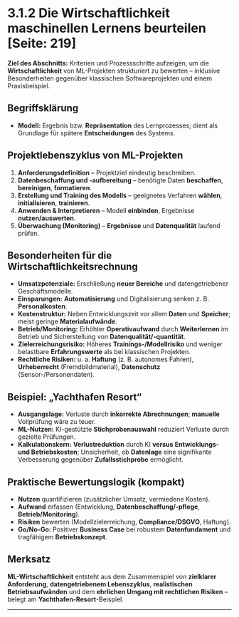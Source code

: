 # 3.1.2 Die Wirtschaftlichkeit maschinellen Lernens beurteilen [Seite: 219]

**Ziel des Abschnitts:** Kriterien und Prozessschritte aufzeigen, um die **Wirtschaftlichkeit** von ML-Projekten strukturiert zu bewerten – inklusive Besonderheiten gegenüber klassischen Softwareprojekten und einem Praxisbeispiel. 

## Begriffsklärung

* **Modell:** Ergebnis bzw. **Repräsentation** des Lernprozesses; dient als Grundlage für spätere **Entscheidungen** des Systems. 

## Projektlebenszyklus von ML-Projekten

1. **Anforderungsdefinition** – Projektziel eindeutig beschreiben.
2. **Datenbeschaffung und -aufbereitung** – benötigte Daten **beschaffen**, **bereinigen**, **formatieren**.
3. **Erstellung und Training des Modells** – geeignetes Verfahren **wählen**, **initialisieren**, **trainieren**.
4. **Anwenden & Interpretieren** – Modell **einbinden**, Ergebnisse **nutzen/auswerten**.
5. **Überwachung (Monitoring)** – **Ergebnisse** und **Datenqualität** laufend prüfen.

## Besonderheiten für die Wirtschaftlichkeitsrechnung

* **Umsatzpotenziale:** Erschließung **neuer Bereiche** und datengetriebener Geschäftsmodelle.
* **Einsparungen:** **Automatisierung** und Digitalisierung senken z. B. **Personalkosten**.
* **Kostenstruktur:** Neben Entwicklungszeit vor allem **Daten** und **Speicher**; meist geringe **Materialaufwände**.
* **Betrieb/Monitoring:** Erhöhter **Operativaufwand** durch **Weiterlernen** im Betrieb und Sicherstellung von **Datenqualität/-quantität**.
* **Zielerreichungsrisiko:** Höheres **Trainings-/Modellrisiko** und weniger belastbare **Erfahrungswerte** als bei klassischen Projekten.
* **Rechtliche Risiken:** u. a. **Haftung** (z. B. autonomes Fahren), **Urheberrecht** (Fremdbildmaterial), **Datenschutz** (Sensor-/Personendaten). 

## Beispiel: „Yachthafen Resort“

* **Ausgangslage:** Verluste durch **inkorrekte Abrechnungen**; **manuelle** Vollprüfung wäre zu teuer.
* **ML-Nutzen:** KI-gestützte **Stichprobenauswahl** reduziert Verluste durch gezielte Prüfungen.
* **Kalkulationskern:** **Verlustreduktion** durch KI **versus** **Entwicklungs- und Betriebskosten**; Unsicherheit, ob **Datenlage** eine signifikante Verbesserung gegenüber **Zufallsstichprobe** ermöglicht. 

## Praktische Bewertungslogik (kompakt)

* **Nutzen** quantifizieren (zusätzlicher Umsatz, vermiedene Kosten).
* **Aufwand** erfassen (Entwicklung, **Datenbeschaffung/-pflege**, **Betrieb/Monitoring**).
* **Risiken** bewerten (Modellzielerreichung, **Compliance/DSGVO**, Haftung).
* **Go/No-Go:** Positiver **Business Case** bei robustem **Datenfundament** und tragfähigem **Betriebskonzept**. 

## Merksatz

**ML-Wirtschaftlichkeit** entsteht aus dem Zusammenspiel von **zielklarer Anforderung**, **datengetriebenem Lebenszyklus**, **realistischen Betriebsaufwänden** und dem **ehrlichen Umgang mit rechtlichen Risiken** – belegt am **Yachthafen-Resort**-Beispiel.

---

